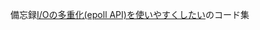 備忘録[I/Oの多重化(epoll API)を使いやすくしたい](https://dygv.github.io/blog/post/2021/07/i/o%E3%81%AE%E5%A4%9A%E9%87%8D%E5%8C%96epoll-api%E3%82%92%E4%BD%BF%E3%81%84%E3%82%84%E3%81%99%E3%81%8F%E3%81%97%E3%81%9F%E3%81%84/)のコード集
